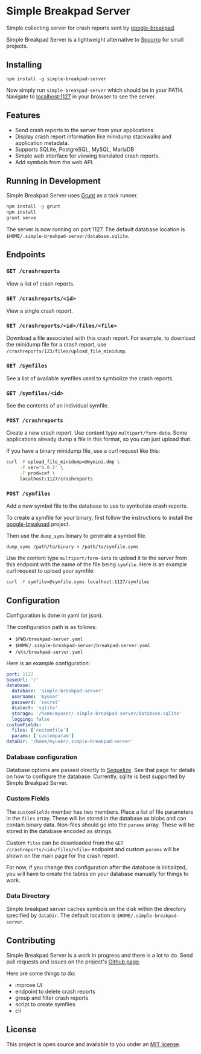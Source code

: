 # Simple Breakpad Server

Simple collecting server for crash reports sent by [google-breakpad](https://code.google.com/p/google-breakpad/).

Simple Breakpad Server is a lightweight alternative to [Socorro](https://github.com/mozilla/socorro) for small projects.

## Installing

    npm install -g simple-breakpad-server

Now simply run `simple-breakpad-server` which should be in your PATH. Navigate to [localhost:1127](http://localhost:1127) in your browser to see the server.

## Features

* Send crash reports to the server from your applications.
* Display crash report information like minidump stackwalks and application metadata.
* Supports SQLite, PostgreSQL, MySQL, MariaDB
* Simple web interface for viewing translated crash reports.
* Add symbols from the web API.

## Running in Development

Simple Breakpad Server uses [Grunt](http://gruntjs.com/) as a task runner.

```sh
npm install -g grunt
npm install
grunt serve
```

The server is now running on port 1127. The default database location is `$HOME/.simple-breakpad-server/database.sqlite`.

## Endpoints

### `GET /crashreports`

View a list of crash reports.

### `GET /crashreports/<id>`

View a single crash report.

### `GET /crashreports/<id>/files/<file>`

Download a file associated with this crash report. For example, to download the minidump file for a crash report, use `/crashreports/123/files/upload_file_minidump`.

### `GET /symfiles`

See a list of available symfiles used to symbolize the crash reports.

### `GET /symfiles/<id>`

See the contents of an individual symfile.

### `POST /crashreports`

Create a new crash report. Use content type `multipart/form-data`. Some applications already dump a file in this format, so you can just upload that.

If you have a binary minidump file, use a curl request like this:

```sh
curl -F upload_file_minidump=@mymini.dmp \
     -F ver="0.0.1" \
     -F prod=cef \
     localhost:1127/crashreports
```

### `POST /symfiles`

Add a new symbol file to the database to use to symbolize crash reports.

To create a symfile for your binary, first follow the instructions to install the [google-breakpad](https://github.com/google/breakpad) project.

Then use the `dump_syms` binary to generate a symbol file.

```
dump_syms /path/to/binary > /path/to/symfile.syms
```

Use the content type `multipart/form-data` to upload it to the server from this endpoint with the name of the file being `symfile`. Here is an example curl request to upload your symfile:

```sh
curl -F symfile=@symfile.syms localhost:1127/symfiles
```

## Configuration

Configuration is done in yaml (or json).

The configuration path is as follows:

* `$PWD/breakpad-server.yaml`
* `$HOME/.simple-breakpad-server/breakpad-server.yaml`
* `/etc/breakpad-server.yaml`

Here is an example configuration:

```yaml
port: 1127
baseUrl: '/'
database:
  database: 'simple-breakpad-server'
  username: 'myuser'
  password: 'secret'
  dialect: 'sqlite'
  storage: '/home/myuser/.simple-breakpad-server/database.sqlite'
  logging: false
customFields:
  files: ['customfile']
  params: ['customparam']
dataDir: '/home/myuser/.simple-breakpad-server'
```

### Database configuration

Database options are passed directly to [Sequelize](http://docs.sequelizejs.com/en/v3/api/sequelize/). See that page for details on how to configure the database. Currently, sqlite is best supported by Simple Breakpad Server.

### Custom Fields

The `customFields` member has two members. Place a list of file parameters in the `files` array. These will be stored in the database as blobs and can contain binary data. Non-files should go into the `params` array. These will be stored in the database encoded as strings.

Custom `files` can be downloaded from the `GET /crashreports/<id>/files/<file>` endpoint and custom `params` will be shown on the main page for the crash report.

For now, if you change this configuration after the database is initialized, you will have to create the tables on your database manually for things to work.

### Data Directory

Simple breakpad server caches symbols on the disk within the directory specified by `dataDir`. The default location is `$HOME/.simple-breakpad-server`.

## Contributing

Simple Breakpad Server is a work in progress and there is a lot to do. Send pull requests and issues on the project's [Github page](https://github.com/acrisci/simple-breakpad-server).

Here are some things to do:

* improve UI
* endpoint to delete crash reports
* group and filter crash reports
* script to create symfiles
* cli

## License

This project is open source and available to you under an [MIT license](https://github.com/acrisci/simple-breakpad-server/blob/master/LICENSE).
